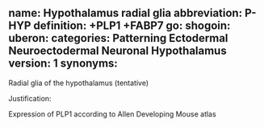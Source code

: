 name: Hypothalamus radial glia
abbreviation: P-HYP
definition: +PLP1 +FABP7
go:
shogoin: 
uberon: 
categories: Patterning Ectodermal Neuroectodermal Neuronal Hypothalamus
version: 1
synonyms:
---

Radial glia of the hypothalamus (tentative)

Justification:

Expression of PLP1 according to Allen Developing Mouse atlas